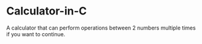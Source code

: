 # Calculator-in-C
A calculator that can perform operations between 2 numbers multiple times if you want to continue.
